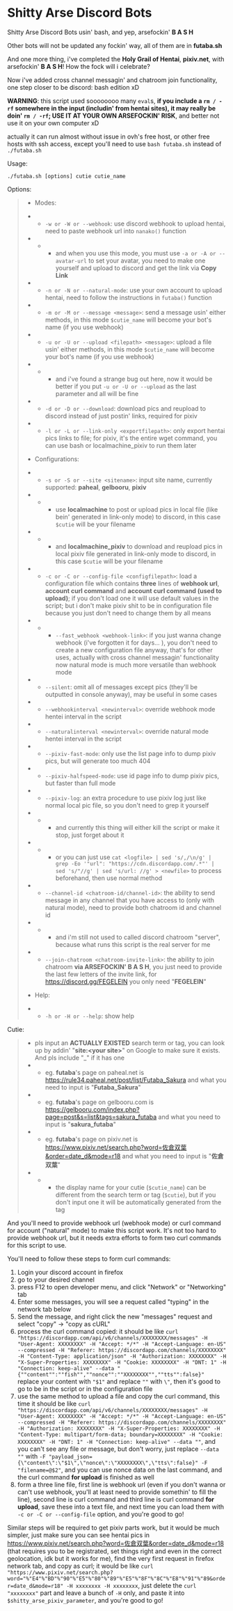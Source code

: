 # Shitty Arse Discord Bots
Shitty Arse Discord Bots usin' bash, and yep, arsefockin' **B A S H**

Other bots will not be updated any fockin' way, all of them are in **futaba.sh**

And one more thing, i've completed the **Holy Grail of Hentai**, **pixiv.net**, with arsefockin' **B A S H**! How the fock will i celebrate? 

Now i've added cross channel messagin' and chatroom join functionality, one step closer to be discord: bash edition xD

**WARNING**: this script used soooooooo many `eval`s, **if you include a `rm / -rf` somewhere in the input (includin' from hentai sites), it may really be doin' `rm / -rf`; USE IT AT YOUR OWN ARSEFOCKIN' RISK**, and better not use it on your own computer xD

actually it can run almost without issue in ovh's free host, or other free hosts with ssh access, except you'll need to use `bash futaba.sh` instead of `./futaba.sh`

Usage: 

`./futaba.sh [options] cutie cutie_name`

Options: 
> * Modes: 
> * * `-w or -W or --webhook`: use discord webhook to upload hentai, need to paste webhook url into `nanako()` function
> * * * and when you use this mode, you must use `-a or -A or --avatar-url` to set your avatar, you need to make one yourself and upload to discord and get the link via **Copy Link**
> * * `-n or -N or --natural-mode`: use your own account to upload hentai, need to follow the instructions in `futaba()` function
> * * `-m or -M or --message <message>`: send a message usin' either methods, in this mode `$cutie_name` will become your bot's name (if you use webhook)
> * * `-u or -U or --upload <filepath> <message>`: upload a file usin' either methods, in this mode `$cutie_name` will become your bot's name (if you use webhook)
> * * * and i've found a strange bug out here, now it would be better if you put `-u or -U or --upload` as the last parameter and all will be fine
> * * `-d or -D or --download`: download pics and reupload to discord instead of just postin' links, required for pixiv
> * * `-l or -L or --link-only <exportfilepath>`: only export hentai pics links to file; for pixiv, it's the entire wget command, you can use bash or localmachine_pixiv to run them later
>
> * Configurations: 
> * * `-s or -S or --site <sitename>`: input site name, currently supported: **paheal**, **gelbooru**, **pixiv**
> * * * use **localmachine** to post or upload pics in local file (like bein' generated in link-only mode) to discord, in this case `$cutie` will be your filename
> * * * and **localmachine_pixiv** to download and reupload pics in local pixiv file generated in link-only mode to discord, in this case `$cutie` will be your filename
> * * `-c or -C or --config-file <configfilepath>`: load a configuration file which contains **three** lines of **webhook url**, **account curl command** and **account curl command (used to upload)**; if you don't load one it will use default values in the script; but i don't make pixiv shit to be in configuration file because you just don't need to change them by all means
> * * * `--fast_webhook <webhook-link>`: if you just wanna change webhook (i've forgotten it for days... ), you don't need to create a new configuration file anyway, that's for other uses, actually with cross channel messagin' functionality now natural mode is much more versatile than webhook mode
> * * `--silent`: omit all of messages except pics (they'll be outputted in console anyway), may be useful in some cases
> * * `--webhookinterval <newinterval>`: override webhook mode hentei interval in the script
> * * `--naturalinterval <newinterval>`: override natural mode hentei interval in the script
> * * `--pixiv-fast-mode`: only use the list page info to dump pixiv pics, but will generate too much 404
> * * `--pixiv-halfspeed-mode`: use id page info to dump pixiv pics, but faster than full mode
> * * `--pixiv-log`: an extra procedure to use pixiv log just like normal local pic file, so you don't need to grep it yourself
> * * * and currently this thing will either kill the script or make it stop, just forget about it 
> * * * or you can just use `cat <logfile> | sed 's/,/\n/g' | grep -Eo '"url": "https://cdn.discordapp.com/.*"' | sed 's/"//g' | sed 's/url: //g' > <newfile>` to process beforehand, then use normal method
> * * `--channel-id <chatroom-id/channel-id>`: the ability to send message in any channel that you have access to (only with natural mode), need to provide both chatroom id and channel id
> * * * and i'm still not used to called discord chatroom "server", because what runs this script is the real server for me
> * * `--join-chatroom <chatroom-invite-link>`: the ability to join chatroom **via ARSEFOCKIN' B A S H**, you just need to provide the last few letters of the invite link, for https://discord.gg/FEGELEIN you only need "**FEGELEIN**"
>
> * Help: 
> * * `-h or -H or --help`: show help

Cutie: 
> * pls input an **ACTUALLY EXISTED** search term or tag, you can look up by addin' "**site:\<your site\>**" on Google to make sure it exists. And pls include "_" if it has one
> * * eg. **futaba**'s page on paheal.net is https://rule34.paheal.net/post/list/Futaba_Sakura and what you need to input is "**Futaba_Sakura**"
> * * eg. **futaba**'s page on gelbooru.com is https://gelbooru.com/index.php?page=post&s=list&tags=sakura_futaba and what you need to input is "**sakura_futaba**"
> * * eg. **futaba**'s page on pixiv.net is https://www.pixiv.net/search.php?word=佐倉双葉&order=date_d&mode=r18 and what you need to input is "**佐倉双葉**"
> * * * the display name for your cutie (`$cutie_name`) can be different from the search term or tag (`$cutie`), but if you don't input one it will be automatically generated from the tag

And you'll need to provide webhook url (webhook mode) or curl command for account ("natural" mode) to make this script work. It's not too hard to provide webhook url, but it needs extra efforts to form two curl commands for this script to use. 

You'll need to follow these steps to form curl commands: 

1. Login your discord account in firefox
2. go to your desired channel
3. press F12 to open developer menu, and click "Network" or "Networking" tab
4. Enter some messages, you will see a request called "typing" in the network tab below
5. Send the message, and right click the new "messages" request and select "copy" -> "copy as cURL"
6. process the curl command copied: it should be like `curl "https://discordapp.com/api/v6/channels/XXXXXXXX/messages" -H "User-Agent: XXXXXXXX" -H "Accept: */*" -H "Accept-Language: en-US" --compressed -H "Referer: https://discordapp.com/channels/XXXXXXXX" -H "Content-Type: application/json" -H "Authorization: XXXXXXXX" -H "X-Super-Properties: XXXXXXXX" -H "Cookie: XXXXXXXX" -H "DNT: 1" -H "Connection: keep-alive" --data "{""content"":""fish"",""nonce"":""XXXXXXXX"",""tts"":false}"`
replace your content with `"$1"` and replace `""` with `\"`, then it's good to go to be in the script or in the configuration file
7. use the same method to upload a file and copy the curl command, this time it should be like `curl "https://discordapp.com/api/v6/channels/XXXXXXXX/messages" -H "User-Agent: XXXXXXXX" -H "Accept: */*" -H "Accept-Language: en-US" --compressed -H "Referer: https://discordapp.com/channels/XXXXXXXX" -H "Authorization: XXXXXXXX" -H "X-Super-Properties: XXXXXXXX" -H "Content-Type: multipart/form-data; boundary=XXXXXXXX" -H "Cookie: XXXXXXXX" -H "DNT: 1" -H "Connection: keep-alive" --data ""`, and you can't see any file or message, but don't worry, just replace `--data ""` with `-F "payload_json={\"content\":\"$1\",\"nonce\":\"XXXXXXXX\",\"tts\":false}" -F "filename=@$2"`, and you can use nonce data on the last command, and the curl command **for upload** is finished as well
8. form a three line file, first line is webhook url (even if you don't wanna or can't use webhook, you'll at least need to provide somethin' to fill the line), second line is curl command and third line is curl command **for upload**, save these into a text file, and next time you can load them with `-c or -C or --config-file` option, and you're good to go! 

Similar steps will be required to get pixiv parts work, but it would be much simpler, just make sure you can see hentai pics in https://www.pixiv.net/search.php?word=佐倉双葉&order=date_d&mode=r18 (that requires you to be registrated, set things right and even in the correct geolocation, idk but it works for me), find the very first request in firefox network tab, and copy as curl; it would be like `curl "https://www.pixiv.net/search.php?word="%"E4"%"BD"%"90"%"E5"%"80"%"89"%"E5"%"8F"%"8C"%"E8"%"91"%"89&order=date_d&mode=r18" -H xxxxxxxx -H xxxxxxxx`, just delete the `curl "xxxxxxxx"` part and leave a bunch of `-H` only, and paste it into `$shitty_arse_pixiv_parameter`, and you're good to go! 
